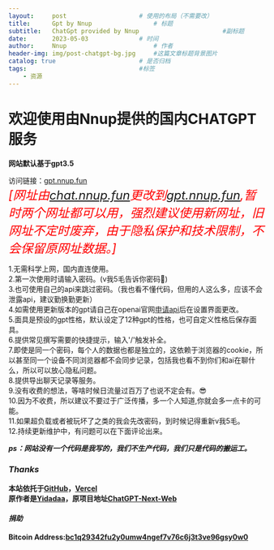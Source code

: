 ```yaml
---
layout:     post   				    # 使用的布局（不需要改）
title:      Gpt by Nnup 				# 标题 
subtitle:   ChatGpt provided by Nnup                       #副标题
date:       2023-05-03 				# 时间
author:     Nnup 						# 作者
header-img: img/post-chatgpt-bg.jpg 	#这篇文章标题背景图片
catalog: true 						# 是否归档
tags:								#标签
    - 资源
---
```

# 欢迎使用由Nnup提供的国内CHATGPT服务  

**网站默认基于gpt3.5**  

访问链接：[gpt.nnup.fun](https://gpt.nnup.fun/)  
<font color = #FF0000 size=5 ><i>[网址由[chat.nnup.fun](https://chat.nnup.fun)更改到[gpt.nnup.fun](https://gpt.nnup.fun),暂时两个网址都可以用，强烈建议使用新网址，旧网址不定时废弃，由于隐私保护和技术限制，不会保留原网址数据。]</i></font>  

1.无需科学上网，国内直连使用。  
2.第一次使用时请输入密码。(v我5毛告诉你密码🤑)  
3.也可使用自己的api来跳过密码。（我也看不懂代码，但用的人这么多，应该不会泄露api，建议勤换勤更新）  
4.如需使用更新版本的gpt请自己在openai官网[申请api](https://platform.openai.com/account/api-keys)后在设置界面更改。  
5.面具是预设的gpt性格，默认设定了12种gpt的性格，也可自定义性格后保存面具。  
6.提供常见撰写需要的快捷提示，输入'/'触发补全。  
7.即使是同一个密码，每个人的数据也都是独立的，这依赖于浏览器的cookie，所以甚至同一个设备不同浏览器都不会同步记录，包括我也看不到你们和ai在聊什么，所以可以放心隐私问题。   
8.提供导出聊天记录等服务。   
9.没有收费的想法，等啥时候日流量过百万了也说不定会有。😎  
10.因为不收费，所以建议不要过于广泛传播，多一个人知道,你就会多一点卡的可能。    
11.如果超负载或者被玩坏了之类的我会先改密码，到时候记得重新v我5毛。    
12.持续更新维护中，有问题可以在下面评论出来。  
  
  ___ps：网站没有一个代码是我写的，我们不生产代码，我们只是代码的搬运工。___  

### ___Thanks___    
**本站依托于[GitHub](https://github.com/Nnup-wang/gpt-web)，[Vercel](https://vercel.com/nnup)  
原作者是[Yidadaa](https://github.com/Yidadaa)，原项目地址[ChatGPT-Next-Web](https://github.com/Yidadaa/ChatGPT-Next-Web)**    

#### ___捐助___   
  **Bitcoin Address:[bc1q29342fu2y0umw4ngef7v76c6j3t3ve96gsy0w0](bitcoin:bc1q29342fu2y0umw4ngef7v76c6j3t3ve96gsy0w0)**  